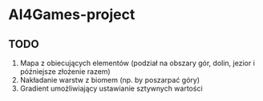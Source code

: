 # AI4Games-project

## TODO
1) Mapa z obiecujących elementów (podział na obszary gór, dolin, jezior i późniejsze złożenie razem)
2) Nakładanie warstw z biomem (np. by poszarpać góry)
3) Gradient umożliwiający ustawianie sztywnych wartości
